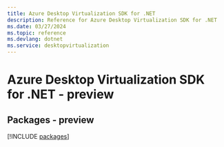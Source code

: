 ```yaml
---
title: Azure Desktop Virtualization SDK for .NET
description: Reference for Azure Desktop Virtualization SDK for .NET
ms.date: 03/27/2024
ms.topic: reference
ms.devlang: dotnet
ms.service: desktopvirtualization
---
```

# Azure Desktop Virtualization SDK for .NET - preview
## Packages - preview
[!INCLUDE [packages](desktop-virtualization-index.md)]